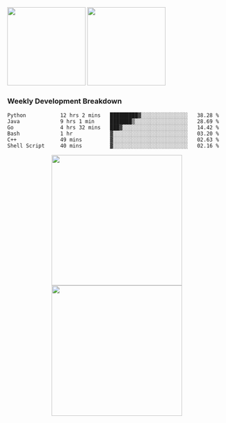 <div>
  <img src = "https://github-readme-stats.vercel.app/api/top-langs/?username=Okabe-Rintarou-0&layout=compact&langs_count=8&hide=TeX,Makefile,CMake,Perl,Shell&theme=dracula" height="180px" />
  
  <img src = "https://github-readme-stats.vercel.app/api?username=Okabe-Rintarou-0&show_icons=true&theme=dracula" height="180px" />
  
</div>

### Weekly Development Breakdown
<!--START_SECTION:waka-->

```text
Python           12 hrs 2 mins   █████████▓░░░░░░░░░░░░░░░   38.28 %
Java             9 hrs 1 min     ███████▒░░░░░░░░░░░░░░░░░   28.69 %
Go               4 hrs 32 mins   ███▓░░░░░░░░░░░░░░░░░░░░░   14.42 %
Bash             1 hr            ▓░░░░░░░░░░░░░░░░░░░░░░░░   03.20 %
C++              49 mins         ▓░░░░░░░░░░░░░░░░░░░░░░░░   02.63 %
Shell Script     40 mins         ▓░░░░░░░░░░░░░░░░░░░░░░░░   02.16 %
```

<!--END_SECTION:waka-->

<p align="center">
    <img src="https://wakatime.com/share/@c0fc2eae-3121-4f9e-8064-2a0f57352f62/e973be70-27aa-421b-88f5-96824ac76947.svg" height="300em"/>
    <img src="https://wakatime.com/share/@c0fc2eae-3121-4f9e-8064-2a0f57352f62/602e3ec4-11ce-4368-87bc-684fd89aaebb.svg" height="300em"/>
</p>



